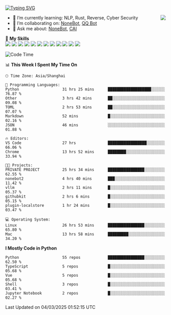 [![Typing SVG](https://readme-typing-svg.herokuapp.com?size=25&duration=2500&color=8C43EA&vCenter=true&width=200&height=40&lines=Hi+there+%F0%9F%91%8B%F0%9F%8F%BB;I'm+yanyongyu)](https://git.io/typing-svg)

<a href="#">
  <img align="right" src="https://github-readme-stats.vercel.app/api?username=yanyongyu&count_private=true&show_icons=true&bg_color=15,f2f7fd,E0EAFC" />
</a>

- 🌱 I’m currently learning: NLP, Rust, Reverse, Cyber Security
- 👯 I’m collaborating on: [NoneBot](https://github.com/nonebot), [QQ Bot](https://github.com/Mrs4s/go-cqhttp)
- 💬 Ask me about: [NoneBot](https://github.com/nonebot), [CAI](https://github.com/cscs181/CAI)

🌟 **My Skills**  
![](https://img.shields.io/badge/-Python-3e74a2?style=flat-square&logo=Python&logoColor=fff)
![](https://img.shields.io/badge/-TypeScript-3178C6?style=flat-square&logo=TypeScript&logoColor=fff)
![](https://img.shields.io/badge/-Vue-4fc08d?style=flat-square&logo=Vue.js&logoColor=fff)
![](https://img.shields.io/badge/-React-2d98ce?style=flat-square&logo=React&logoColor=fff)
![](https://img.shields.io/badge/-FastAPI-009688?style=flat-square&logo=FastAPI&logoColor=fff)
![](https://img.shields.io/badge/-Linux-000000?style=flat-square&logo=Linux&logoColor=fff)
![](https://img.shields.io/badge/-Docker-2496ED?style=flat-square&logo=Docker&logoColor=fff)
![](https://img.shields.io/badge/-Kubernetes-326CE5?style=flat-square&logo=Kubernetes&logoColor=fff)
![](https://img.shields.io/badge/-GitHub%20Actions-2088FF?style=flat-square&logo=GitHubActions&logoColor=fff)
![](https://img.shields.io/badge/-PostgreSQL-4169E1?style=flat-square&logo=PostgreSQL&logoColor=fff)
![](https://img.shields.io/badge/-Redis-DC382D?style=flat-square&logo=Redis&logoColor=fff)
![](https://img.shields.io/badge/-MongoDB-47A248?style=flat-square&logo=MongoDB&logoColor=fff)

<!--START_SECTION:waka-->
![Code Time](http://img.shields.io/badge/Code%20Time-7%2C309%20hrs%2055%20mins-blue)

📊 **This Week I Spent My Time On** 

```text
🕑︎ Time Zone: Asia/Shanghai

💬 Programming Languages: 
Python                   31 hrs 25 mins      ███████████████████░░░░░░   76.87 % 
Other                    3 hrs 42 mins       ██░░░░░░░░░░░░░░░░░░░░░░░   09.08 % 
TOML                     2 hrs 53 mins       ██░░░░░░░░░░░░░░░░░░░░░░░   07.07 % 
Markdown                 52 mins             █░░░░░░░░░░░░░░░░░░░░░░░░   02.16 % 
JSON                     46 mins             ░░░░░░░░░░░░░░░░░░░░░░░░░   01.88 % 

🔥 Editors: 
VS Code                  27 hrs              █████████████████░░░░░░░░   66.06 % 
Chrome                   13 hrs 52 mins      ████████░░░░░░░░░░░░░░░░░   33.94 % 

🐱‍💻 Projects: 
PRIVATE PROJECT          25 hrs 34 mins      ████████████████░░░░░░░░░   62.55 % 
nonebot2                 4 hrs 40 mins       ███░░░░░░░░░░░░░░░░░░░░░░   11.42 % 
vllm                     2 hrs 11 mins       █░░░░░░░░░░░░░░░░░░░░░░░░   05.37 % 
githubkit                2 hrs 6 mins        █░░░░░░░░░░░░░░░░░░░░░░░░   05.15 % 
plugin-localstore        1 hr 24 mins        █░░░░░░░░░░░░░░░░░░░░░░░░   03.47 % 

💻 Operating System: 
Linux                    26 hrs 53 mins      ████████████████░░░░░░░░░   65.80 % 
Mac                      13 hrs 58 mins      █████████░░░░░░░░░░░░░░░░   34.20 % 
```

**I Mostly Code in Python** 

```text
Python                   55 repos            ████████████████░░░░░░░░░   62.50 % 
TypeScript               5 repos             █░░░░░░░░░░░░░░░░░░░░░░░░   05.68 % 
Vue                      5 repos             █░░░░░░░░░░░░░░░░░░░░░░░░   05.68 % 
Shell                    3 repos             █░░░░░░░░░░░░░░░░░░░░░░░░   03.41 % 
Jupyter Notebook         2 repos             █░░░░░░░░░░░░░░░░░░░░░░░░   02.27 % 
```




 Last Updated on 04/03/2025 01:52:15 UTC
<!--END_SECTION:waka-->
